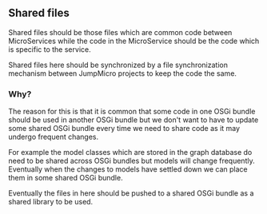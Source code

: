 
## Shared files

Shared files should be those files which are common code between MicroServices while the code in the MicroService
should be the code which is specific to the service.

Shared files here should be synchronized by a file synchronization mechanism between JumpMicro projects to keep the code the same.

### Why?
  
The reason for this is that it is common that some code in one OSGi bundle should be used in another OSGi bundle but we don't want to have to update some shared OSGi bundle every time we need to share code as it may undergo frequent changes.
  
For example the model classes which are stored in the graph database do need to be shared across OSGi bundles but models will change frequently. Eventually when the changes to models have settled down we can place them in some shared OSGi bundle.
 
 Eventually the files in here should be pushed to a shared OSGi bundle as a shared library to be used.
 